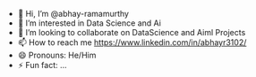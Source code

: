 - 👋 Hi, I’m @abhay-ramamurthy
- 👀 I’m interested in Data Science and Ai
- 💞️ I’m looking to collaborate on DataScience and Aiml Projects
- 📫 How to reach me https://www.linkedin.com/in/abhayr3102/
- 😄 Pronouns: He/Him
- ⚡ Fun fact: ...

